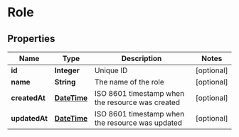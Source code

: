 
# Role

## Properties
Name | Type | Description | Notes
------------ | ------------- | ------------- | -------------
**id** | **Integer** | Unique ID |  [optional]
**name** | **String** | The name of the role |  [optional]
**createdAt** | [**DateTime**](DateTime.md) | ISO 8601 timestamp when the resource was created |  [optional]
**updatedAt** | [**DateTime**](DateTime.md) | ISO 8601 timestamp when the resource was updated |  [optional]



